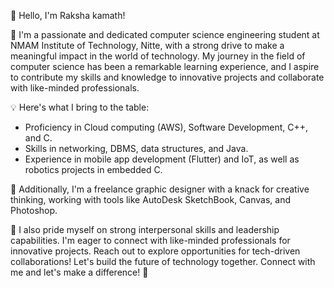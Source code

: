 👋 Hello, I'm Raksha kamath!

🚀 I'm a passionate and dedicated computer science engineering student at NMAM Institute of Technology, Nitte, with a strong drive to make a meaningful impact in the world of technology. My journey in the field of computer science has been a remarkable learning experience, and I aspire to contribute my skills and knowledge to innovative projects and collaborate with like-minded professionals.

💡 Here's what I bring to the table:
- Proficiency in Cloud computing (AWS), Software Development, C++, and C.
- Skills in networking, DBMS, data structures, and Java.
- Experience in mobile app development (Flutter) and IoT, as well as robotics projects in embedded C.

🎨 Additionally, I'm a freelance graphic designer with a knack for creative thinking, working with tools like AutoDesk SketchBook, Canvas, and Photoshop.

🤝 I also pride myself on strong interpersonal skills and leadership capabilities. I'm eager to connect with like-minded professionals for innovative projects. Reach out to explore opportunities for tech-driven collaborations! Let's build the future of technology together. Connect with me and let's make a difference! 🌟


